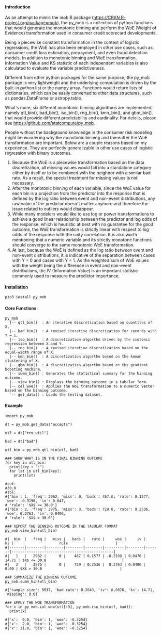 #### Introduction

As an attempt to mimic the mob R package (https://CRAN.R-project.org/package=mob), the py\_mob is a collection of python functions that would generate the monotonic binning and perform the WoE (Weight of Evidence) transformation used in consumer credit scorecard developments. 

Being a piecewise constant transformation in the context of logistic regressions, the WoE has also been employed in other use cases, such as consumer credit loss estimation, prepayment, and even fraud detection models. In addition to monotonic binning and WoE transformation, Information Value and KS statistic of each independent variables is also calculated to evaluate the variable predictiveness. 

Different from other python packages for the same purpose, the py\_mob package is very lightweight and the underlying computation is driven by the built-in python list or the numpy array. Functions would return lists of dictionaries, which can be easily converted to other data structures, such as pandas.DataFrame or astropy.table. 

What's more, six different monotonic binning algorithms are implemented, namely qtl\_bin(), bad\_bin(), iso\_bin(), rng\_bin(), kmn\_bin(), and gbm\_bin(), that would provide different predictability and cardinality. For details, please see https://github.com/statcompute/py_mob.

People without the background knowledge in the consumer risk modeling might be wondering why the monotonic binning and thereafter the WoE transformation are important. Below are a couple reasons based on my experience. They are perfectly generalizable in other use cases of logistic regression with binary outcomes. 
1. Because the WoE is a piecewise transformation based on the data discretization, all missing values would fall into a standalone category either by itself or to be combined with the neighbor with a similar bad rate. As a result, the special treatment for missing values is not necessary.
2. After the monotonic binning of each variable, since the WoE value for each bin is a projection from the predictor into the response that is defined by the log ratio between event and non-event distributions, any raw value of the predictor doesn't matter anymore and therefore the issue related to outliers would disappear.
3. While many modelers would like to use log or power transformations to achieve a good linear relationship between the predictor and log odds of the response, which is heuristic at best with no guarantee for the good outcome, the WoE transformation is strictly linear with respect to log odds of the response with the unity correlation. It is also worth mentioning that a numeric variable and its strictly monotone functions should converge to the same monotonic WoE transformation.
4. At last, because the WoE is defined as the log ratio between event and non-event distributions, it is indicative of the separation between cases with Y = 0 and cases with Y = 1. As the weighted sum of WoE values with the weight being the difference in event and non-event distributions, the IV (Information Value) is an important statistic commonly used to measure the predictor importance.
 
#### Installation

```python
pip3 install py_mob
```

#### Core Functions

```
py_mob
  |-- qtl_bin()  : An iterative discretization based on quantiles of X.  
  |-- bad_bin()  : A revised iterative discretization for records with Y = 1.
  |-- iso_bin()  : A discretization algorthm driven by the isotonic regression between X and Y. 
  |-- rng_bin()  : A revised iterative discretization based on the equal-width range of X.  
  |-- kmn_bin()  : A discretization algorthm based on the kmean clustering of X.  
  |-- gbm_bin()  : A discretization algorthm based on the gradient boosting machine.  
  |-- summ_bin() : Generates the statistical summary for the binning outcome. 
  |-- view_bin() : Displays the binning outcome in a tabular form. 
  |-- cal_woe()  : Applies the WoE transformation to a numeric vector based on the binning outcome.
  `-- get_data() : Loads the testing dataset.
```

#### Example 

```
import py_mob

dt = py_mob.get_data("accepts")

utl = dt["rev_util"]

bad = dt["bad"]

utl_bin = py_mob.qtl_bin(utl, bad)

### SHOW WHAT IS IN THE FINAL BINNING OUTCOME 
for key in utl_bin:
  print(key + ":")
  for lst in utl_bin[key]:
    print(lst)

#cut:
#30.0
#tbl:
#{'bin': 1, 'freq': 2962, 'miss': 0, 'bads': 467.0, 'rate': 0.1577, 'woe': -0.3198, 'iv': 0.047, 
# 'rule': '$X$ <= 30.0'}
#{'bin': 2, 'freq': 2875, 'miss': 0, 'bads': 729.0, 'rate': 0.2536, 'woe': 0.2763, 'iv': 0.0406, 
# 'rule': '$X$ > 30.0'}

### REPORT THE BINNING OUTCOME IN THE TABULAR FORMAT
py_mob.view_bin(utl_bin)

#|  bin  |   freq |   miss |   bads |   rate |     woe |     iv |    ks |                     rule                      |
#|-------|--------|--------|--------|--------|---------|--------|-------|-----------------------------------------------|
#|   1   |   2962 |      0 |    467 | 0.1577 | -0.3198 | 0.0470 | 14.71 | $X$ <= 30.0                                   |
#|   2   |   2875 |      0 |    729 | 0.2536 |  0.2763 | 0.0406 |  0.00 | $X$ > 30.0                                    |

### SUMMARIZE THE BINNING OUTCOME
py_mob.summ_bin(utl_bin)

#{'sample size': 5837, 'bad rate': 0.2049, 'iv': 0.0876, 'ks': 14.71, 'missing': 0.0}

### APPLY THE WOE TRANSFORMATION
for x in py_mob.cal_woe(utl[:3], py_mob.iso_bin(utl, bad)):
  print(x)

#{'x':  0.0, 'bin': 1, 'woe': -0.3254}
#{'x':  2.0, 'bin': 1, 'woe': -0.3254}
#{'x': 21.0, 'bin': 1, 'woe': -0.3254}
```
